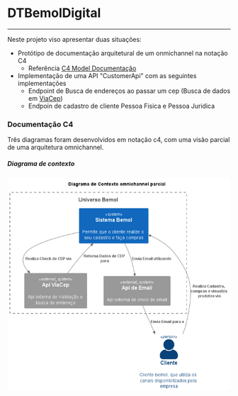 # DTBemolDigital

------------

Neste projeto viso apresentar duas situações:
+ Protótipo de documentação arquitetural de um onmichannel na notação C4
	+ Referência [C4 Model Documentação](https://c4model.com/ "C4 Model Documentação")
+ Implementação de uma API "CustomerApi" com as seguintes implementações
	+ Endpoint de Busca de endereços ao passar um cep (Busca de dados em [ViaCep](https://viacep.com.br/ "ViaCep"))
	+ Endpoin de cadastro de cliente Pessoa Fisica e Pessoa Juridica

### Documentação C4
Três diagramas foram desenvolvidos em notação c4, com uma visão parcial de uma arquitetura omnichannel.
##### Diagrama de contexto
![Context](https://github.com/CavalheiroCosta/DTBemolDigital/blob/main/out/Documentation/C4ContextDiagram/C4ContextDiagram.png "Context")
